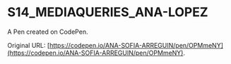 # S14_MEDIAQUERIES_ANA-LOPEZ

A Pen created on CodePen.

Original URL: [https://codepen.io/ANA-SOFIA-ARREGUIN/pen/OPMmeNY](https://codepen.io/ANA-SOFIA-ARREGUIN/pen/OPMmeNY).

